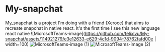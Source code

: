 # My-snapchat
My_snapchat is a project I'm doing with a friend (Xeroce) that aims to recreate snapchat in native react. 
It's the first time I see this new language react native
![MicrosoftTeams-image](https://github.com/felixlvu/My-snapchat/assets/114921279/e3e12633-e629-4c1d-9094-78762fafd00e | width=100)
![MicrosoftTeams-image (1)](https://github.com/felixlvu/My-snapchat/assets/114921279/b5347043-6a67-490c-9071-524f0f779d90)
![MicrosoftTeams-image (2)](https://github.com/felixlvu/My-snapchat/assets/114921279/9a90baa2-2ad9-4ee3-a655-526906893fa5)

